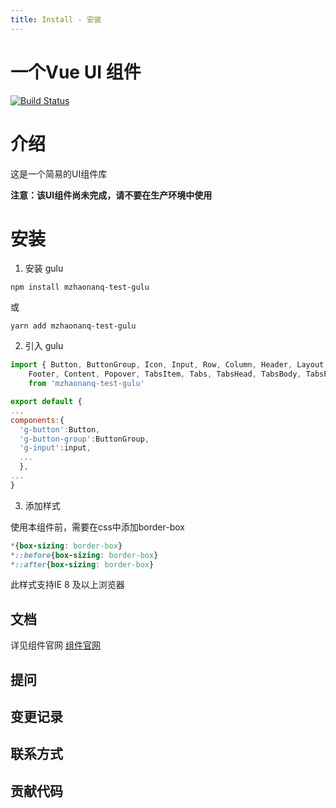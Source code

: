 ```yaml
---
title: Install - 安装
---
```


# 一个Vue UI 组件

[![Build Status](https://travis-ci.org/mzhaonanq/gulu-vue.svg?branch=master)](https://travis-ci.org/mzhaonanq/gulu-vue) 

# 介绍

这是一个简易的UI组件库

**注意：该UI组件尚未完成，请不要在生产环境中使用**

# 安装

1. 安装 gulu

``` 
npm install mzhaonanq-test-gulu
```

或

```
yarn add mzhaonanq-test-gulu
```

2. 引入 gulu

```javascript
import { Button, ButtonGroup, Icon, Input, Row, Column, Header, Layout, Sider,
    Footer, Content, Popover, TabsItem, Tabs, TabsHead, TabsBody, TabsPane, Toast, Plugin} 
    from 'mzhaonanq-test-gulu'

export default {
...
components:{
  'g-button':Button,
  'g-button-group':ButtonGroup,
  'g-input':input,
  ...  
  },
...
}
```

3. 添加样式

使用本组件前，需要在css中添加border-box

```css
*{box-sizing: border-box}
*::before{box-sizing: border-box}
*::after{box-sizing: border-box}
```
此样式支持IE 8 及以上浏览器 

## 文档
  详见组件官网   [组件官网](http://honghuada.top/gulu-vue/)
## 提问

## 变更记录

## 联系方式

## 贡献代码

